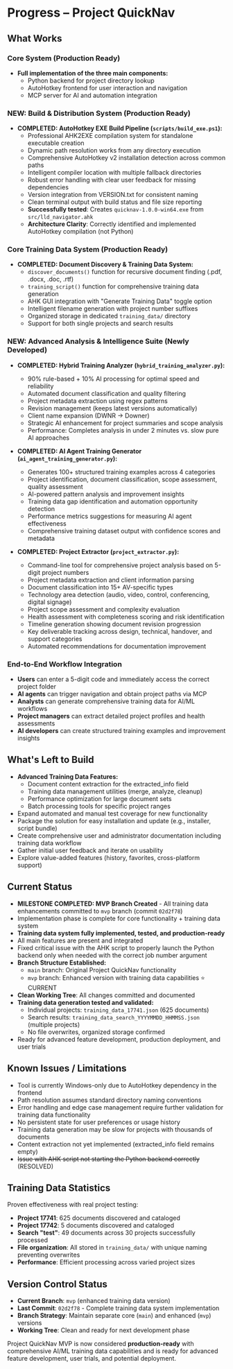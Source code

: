 # Progress – Project QuickNav

## What Works

### Core System (Production Ready)
- **Full implementation of the three main components:**
  - Python backend for project directory lookup
  - AutoHotkey frontend for user interaction and navigation
  - MCP server for AI and automation integration

### NEW: Build & Distribution System (Production Ready)
- **COMPLETED: AutoHotkey EXE Build Pipeline (`scripts/build_exe.ps1`):**
  - Professional AHK2EXE compilation system for standalone executable creation
  - Dynamic path resolution works from any directory execution
  - Comprehensive AutoHotkey v2 installation detection across common paths
  - Intelligent compiler location with multiple fallback directories
  - Robust error handling with clear user feedback for missing dependencies
  - Version integration from VERSION.txt for consistent naming
  - Clean terminal output with build status and file size reporting
  - **Successfully tested**: Creates `quicknav-1.0.0-win64.exe` from `src/lld_navigator.ahk`
  - **Architecture Clarity**: Correctly identified and implemented AutoHotkey compilation (not Python)

### Core Training Data System (Production Ready)
- **COMPLETED: Document Discovery & Training Data System:**
  - `discover_documents()` function for recursive document finding (.pdf, .docx, .doc, .rtf)
  - `training_script()` function for comprehensive training data generation
  - AHK GUI integration with "Generate Training Data" toggle option
  - Intelligent filename generation with project number suffixes
  - Organized storage in dedicated `training_data/` directory
  - Support for both single projects and search results

### NEW: Advanced Analysis & Intelligence Suite (Newly Developed)

- **COMPLETED: Hybrid Training Analyzer (`hybrid_training_analyzer.py`):**
  - 90% rule-based + 10% AI processing for optimal speed and reliability
  - Automated document classification and quality filtering
  - Project metadata extraction using regex patterns
  - Revision management (keeps latest versions automatically)
  - Client name expansion (DWNR → Downer)
  - Strategic AI enhancement for project summaries and scope analysis
  - Performance: Completes analysis in under 2 minutes vs. slow pure AI approaches

- **COMPLETED: AI Agent Training Generator (`ai_agent_training_generator.py`):**
  - Generates 100+ structured training examples across 4 categories
  - Project identification, document classification, scope assessment, quality assessment
  - AI-powered pattern analysis and improvement insights
  - Training data gap identification and automation opportunity detection
  - Performance metrics suggestions for measuring AI agent effectiveness
  - Comprehensive training dataset output with confidence scores and metadata

- **COMPLETED: Project Extractor (`project_extractor.py`):**
  - Command-line tool for comprehensive project analysis based on 5-digit project numbers
  - Project metadata extraction and client information parsing
  - Document classification into 15+ AV-specific types
  - Technology area detection (audio, video, control, conferencing, digital signage)
  - Project scope assessment and complexity evaluation
  - Health assessment with completeness scoring and risk identification
  - Timeline generation showing document revision progression
  - Key deliverable tracking across design, technical, handover, and support categories
  - Automated recommendations for documentation improvement

### End-to-End Workflow Integration
- **Users** can enter a 5-digit code and immediately access the correct project folder
- **AI agents** can trigger navigation and obtain project paths via MCP
- **Analysts** can generate comprehensive training data for AI/ML workflows
- **Project managers** can extract detailed project profiles and health assessments
- **AI developers** can create structured training examples and improvement insights

## What's Left to Build

- **Advanced Training Data Features:**
  - Document content extraction for the extracted_info field
  - Training data management utilities (merge, analyze, cleanup)
  - Performance optimization for large document sets
  - Batch processing tools for specific project ranges
- Expand automated and manual test coverage for new functionality
- Package the solution for easy installation and update (e.g., installer, script bundle)
- Create comprehensive user and administrator documentation including training data workflow
- Gather initial user feedback and iterate on usability
- Explore value-added features (history, favorites, cross-platform support)

## Current Status

- **MILESTONE COMPLETED: MVP Branch Created** - All training data enhancements committed to `mvp` branch (commit `02d2f78`)
- Implementation phase is complete for core functionality + training data system
- **Training data system fully implemented, tested, and production-ready**
- All main features are present and integrated
- Fixed critical issue with the AHK script to properly launch the Python backend only when needed with the correct job number argument
- **Branch Structure Established:**
  - `main` branch: Original Project QuickNav functionality
  - `mvp` branch: Enhanced version with training data capabilities ⭐ CURRENT
- **Clean Working Tree**: All changes committed and documented
- **Training data generation tested and validated:**
  - Individual projects: `training_data_17741.json` (625 documents)
  - Search results: `training_data_search_YYYYMMDD_HHMMSS.json` (multiple projects)
  - No file overwrites, organized storage confirmed
- Ready for advanced feature development, production deployment, and user trials

## Known Issues / Limitations

- Tool is currently Windows-only due to AutoHotkey dependency in the frontend
- Path resolution assumes standard directory naming conventions
- Error handling and edge case management require further validation for training data functionality
- No persistent state for user preferences or usage history
- Training data generation may be slow for projects with thousands of documents
- Content extraction not yet implemented (extracted_info field remains empty)
- ~~Issue with AHK script not starting the Python backend correctly~~ (RESOLVED)

## Training Data Statistics

Proven effectiveness with real project testing:
- **Project 17741**: 625 documents discovered and cataloged
- **Project 17742**: 5 documents discovered and cataloged
- **Search "test"**: 49 documents across 30 projects successfully processed
- **File organization**: All stored in `training_data/` with unique naming preventing overwrites
- **Performance**: Efficient processing across varied project sizes

## Version Control Status

- **Current Branch**: `mvp` (enhanced training data version)
- **Last Commit**: `02d2f78` - Complete training data system implementation
- **Branch Strategy**: Maintain separate core (`main`) and enhanced (`mvp`) versions
- **Working Tree**: Clean and ready for next development phase

Project QuickNav MVP is now considered **production-ready** with comprehensive AI/ML training data capabilities and is ready for advanced feature development, user trials, and potential deployment.